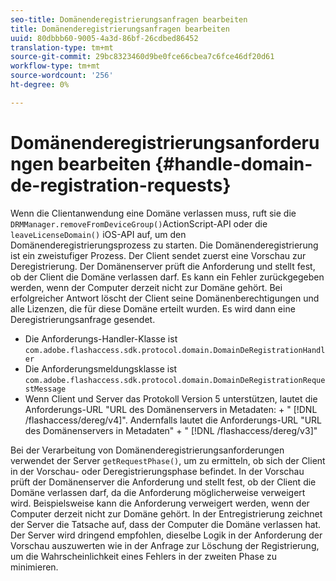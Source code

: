 ```yaml
---
seo-title: Domänenderegistrierungsanfragen bearbeiten
title: Domänenderegistrierungsanfragen bearbeiten
uuid: 80dbbb60-9005-4a3d-86bf-26cdbed86452
translation-type: tm+mt
source-git-commit: 29bc8323460d9be0fce66cbea7c6fce46df20d61
workflow-type: tm+mt
source-wordcount: '256'
ht-degree: 0%

---
```



# Domänenderegistrierungsanforderungen bearbeiten {#handle-domain-de-registration-requests}

Wenn die Clientanwendung eine Domäne verlassen muss, ruft sie die `DRMManager.removeFromDeviceGroup()`ActionScript-API oder die `leaveLicenseDomain()` iOS-API auf, um den Domänenderegistrierungsprozess zu starten. Die Domänenderegistrierung ist ein zweistufiger Prozess. Der Client sendet zuerst eine Vorschau zur Deregistrierung. Der Domänenserver prüft die Anforderung und stellt fest, ob der Client die Domäne verlassen darf. Es kann ein Fehler zurückgegeben werden, wenn der Computer derzeit nicht zur Domäne gehört. Bei erfolgreicher Antwort löscht der Client seine Domänenberechtigungen und alle Lizenzen, die für diese Domäne erteilt wurden. Es wird dann eine Deregistrierungsanfrage gesendet.

* Die Anforderungs-Handler-Klasse ist `com.adobe.flashaccess.sdk.protocol.domain.DomainDeRegistrationHandler`
* Die Anforderungsmeldungsklasse ist `com.adobe.flashaccess.sdk.protocol.domain.DomainDeRegistrationRequestMessage`
* Wenn Client und Server das Protokoll Version 5 unterstützen, lautet die Anforderungs-URL &quot;URL des Domänenservers in Metadaten: + &quot; [!DNL /flashaccess/dereg/v4]&quot;. Andernfalls lautet die Anforderungs-URL &quot;URL des Domänenservers in Metadaten&quot; + &quot; [!DNL /flashaccess/dereg/v3]&quot;

Bei der Verarbeitung von Domänenderegistrierungsanforderungen verwendet der Server `getRequestPhase()`, um zu ermitteln, ob sich der Client in der Vorschau- oder Deregistrierungsphase befindet. In der Vorschau prüft der Domänenserver die Anforderung und stellt fest, ob der Client die Domäne verlassen darf, da die Anforderung möglicherweise verweigert wird. Beispielsweise kann die Anforderung verweigert werden, wenn der Computer derzeit nicht zur Domäne gehört. In der Entregistrierung zeichnet der Server die Tatsache auf, dass der Computer die Domäne verlassen hat. Der Server wird dringend empfohlen, dieselbe Logik in der Anforderung der Vorschau auszuwerten wie in der Anfrage zur Löschung der Registrierung, um die Wahrscheinlichkeit eines Fehlers in der zweiten Phase zu minimieren.
